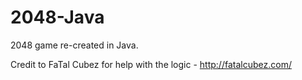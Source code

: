 2048-Java
=========

2048 game re-created in Java. 

Credit to FaTal Cubez for help with the logic - http://fatalcubez.com/
